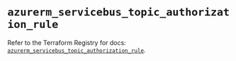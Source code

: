 # `azurerm_servicebus_topic_authorization_rule`

Refer to the Terraform Registry for docs: [`azurerm_servicebus_topic_authorization_rule`](https://registry.terraform.io/providers/hashicorp/azurerm/3.112.0/docs/resources/servicebus_topic_authorization_rule).
